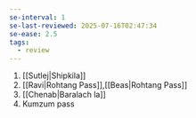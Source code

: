 ```yaml
---
se-interval: 1
se-last-reviewed: 2025-07-16T02:47:34
se-ease: 2.5
tags:
  - review
---
```

1. [[Sutlej|Shipkila]]
2. [[Ravi|Rohtang Pass]],[[Beas|Rohtang Pass]]
3. [[Chenab|Baralach la]]
4. Kumzum pass